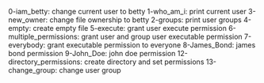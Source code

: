 0-iam_betty: change current user to betty
1-who_am_i: print current user
3-new_owner: change file ownership to betty
2-groups: print user groups
4-empty: create empty file
5-execute: grant user execute permission
6-multiple_permissions: grant user and group user executable permission
7-everybody: grant executable permission to everyone
8-James_Bond: james bond permission
9-John_Doe: john doe permission
12-directory_permissions: create directory and set permissions
13-change_group: change user group
